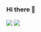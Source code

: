 ### Hi there 👋

<img align="center" src="https://github-readme-stats.vercel.app/api/top-langs/?username=yanghaku" />

<img align="center" src="https://github-readme-stats.vercel.app/api?username=yanghaku&show_icons=true&theme=tokyonight" />


<!--
**yanghaku/yanghaku** is a ✨ _special_ ✨ repository because its `README.md` (this file) appears on your GitHub profile.

Here are some ideas to get you started:

- 🔭 I’m currently working on ...
- 🌱 I’m currently learning ...
- 👯 I’m looking to collaborate on ...
- 🤔 I’m looking for help with ...
- 💬 Ask me about ...
- 📫 How to reach me: ...
- 😄 Pronouns: ...
- ⚡ Fun fact: ...
-->
